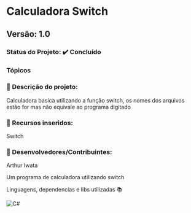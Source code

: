 # Calculadora Switch
## Versão: 1.0 
### Status do Projeto: ✔️ Concluído 
### Tópicos 
### 🔹 Descrição do projeto:

Calculadora basica utilizando a função switch, os nomes dos arquivos estão for mas não equivale ao programa digitado

### 🔹 Recursos inseridos:

Switch

### 🔹 Desenvolvedores/Contribuintes:

Arthur Iwata

Um programa de calculadora utilizando switch

Linguagens, dependencias e libs utilizadas 📚

![C#](https://img.shields.io/badge/C%23-239120?style=for-the-badge&logo=c-sharp&logoColor=white) 
